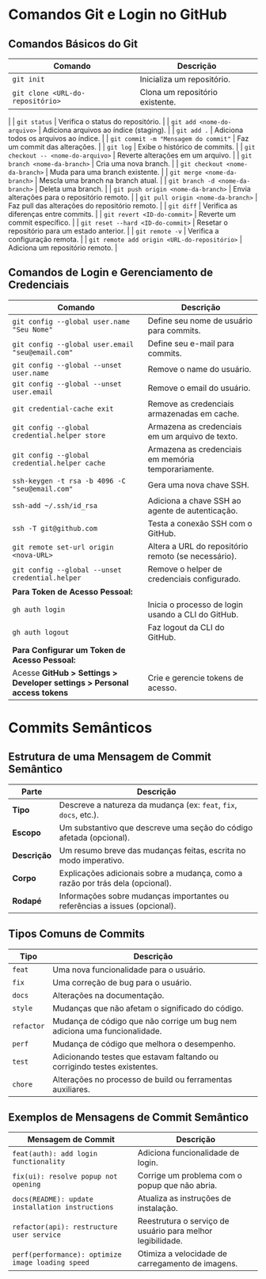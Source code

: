 # Comandos Git e Login no GitHub

## Comandos Básicos do Git

| **Comando**                                   | **Descrição**                                       |
|-----------------------------------------------|-----------------------------------------------------|
| `git init`                                    | Inicializa um repositório.                          |
| `git clone <URL-do-repositório>`             | Clona um repositório existente.                   
  |
| `git status`                                  | Verifica o status do repositório.                   |
| `git add <nome-do-arquivo>`                  | Adiciona arquivos ao índice (staging).              |
| `git add .`                                   | Adiciona todos os arquivos ao índice.               |
| `git commit -m "Mensagem do commit"`         | Faz um commit das alterações.                        |
| `git log`                                     | Exibe o histórico de commits.                       |
| `git checkout -- <nome-do-arquivo>`          | Reverte alterações em um arquivo.                   |
| `git branch <nome-da-branch>`                 | Cria uma nova branch.                               |
| `git checkout <nome-da-branch>`               | Muda para uma branch existente.                      |
| `git merge <nome-da-branch>`                  | Mescla uma branch na branch atual.                  |
| `git branch -d <nome-da-branch>`              | Deleta uma branch.                                  |
| `git push origin <nome-da-branch>`            | Envia alterações para o repositório remoto.         |
| `git pull origin <nome-da-branch>`            | Faz pull das alterações do repositório remoto.      |
| `git diff`                                    | Verifica as diferenças entre commits.                |
| `git revert <ID-do-commit>`                   | Reverte um commit específico.                        |
| `git reset --hard <ID-do-commit>`             | Resetar o repositório para um estado anterior.      |
| `git remote -v`                               | Verifica a configuração remota.                     |
| `git remote add origin <URL-do-repositório>`  | Adiciona um repositório remoto.                     |

## Comandos de Login e Gerenciamento de Credenciais

| **Comando**                                    | **Descrição**                                         |
|------------------------------------------------|-------------------------------------------------------|
| `git config --global user.name "Seu Nome"`     | Define seu nome de usuário para commits.              |
| `git config --global user.email "seu@email.com"` | Define seu e-mail para commits.                     |
| `git config --global --unset user.name` | Remove o name do usuário.                     |
| `git config --global --unset user.email` | Remove o email do usuário.                     |
| `git credential-cache exit`                     | Remove as credenciais armazenadas em cache.           |
| `git config --global credential.helper store`   | Armazena as credenciais em um arquivo de texto.       |
| `git config --global credential.helper cache`   | Armazena as credenciais em memória temporariamente.   |
| `ssh-keygen -t rsa -b 4096 -C "seu@email.com"` | Gera uma nova chave SSH.                              |
| `ssh-add ~/.ssh/id_rsa`                         | Adiciona a chave SSH ao agente de autenticação.       |
| `ssh -T git@github.com`                         | Testa a conexão SSH com o GitHub.                     |
| `git remote set-url origin <nova-URL>`         | Altera a URL do repositório remoto (se necessário).   |
| `git config --global --unset credential.helper` | Remove o helper de credenciais configurado.           |
| **Para Token de Acesso Pessoal:**              |                                                       |
| `gh auth login`                                 | Inicia o processo de login usando a CLI do GitHub.    |
| `gh auth logout`                                | Faz logout da CLI do GitHub.                          |
| **Para Configurar um Token de Acesso Pessoal:** |                                                     |
| Acesse **GitHub > Settings > Developer settings > Personal access tokens** | Crie e gerencie tokens de acesso.  |


# Commits Semânticos

## Estrutura de uma Mensagem de Commit Semântico

| **Parte**          | **Descrição**                                                                                                  |
|--------------------|----------------------------------------------------------------------------------------------------------------|
| **Tipo**           | Descreve a natureza da mudança (ex: `feat`, `fix`, `docs`, etc.).                                            |
| **Escopo**         | Um substantivo que descreve uma seção do código afetada (opcional).                                           |
| **Descrição**      | Um resumo breve das mudanças feitas, escrita no modo imperativo.                                            |
| **Corpo**          | Explicações adicionais sobre a mudança, como a razão por trás dela (opcional).                               |
| **Rodapé**         | Informações sobre mudanças importantes ou referências a issues (opcional).                                   |

## Tipos Comuns de Commits

| **Tipo**   | **Descrição**                                              |
|------------|-----------------------------------------------------------|
| `feat`     | Uma nova funcionalidade para o usuário.                   |
| `fix`      | Uma correção de bug para o usuário.                       |
| `docs`     | Alterações na documentação.                                |
| `style`    | Mudanças que não afetam o significado do código.          |
| `refactor` | Mudança de código que não corrige um bug nem adiciona uma funcionalidade. |
| `perf`     | Mudança de código que melhora o desempenho.               |
| `test`     | Adicionando testes que estavam faltando ou corrigindo testes existentes. |
| `chore`    | Alterações no processo de build ou ferramentas auxiliares. |

## Exemplos de Mensagens de Commit Semântico

| **Mensagem de Commit**                               | **Descrição**                                         |
|-----------------------------------------------------|-------------------------------------------------------|
| `feat(auth): add login functionality`               | Adiciona funcionalidade de login.                     |
| `fix(ui): resolve popup not opening`                | Corrige um problema com o popup que não abria.       |
| `docs(README): update installation instructions`    | Atualiza as instruções de instalação.                 |
| `refactor(api): restructure user service`           | Reestrutura o serviço de usuário para melhor legibilidade. |
| `perf(performance): optimize image loading speed`   | Otimiza a velocidade de carregamento de imagens.      |
